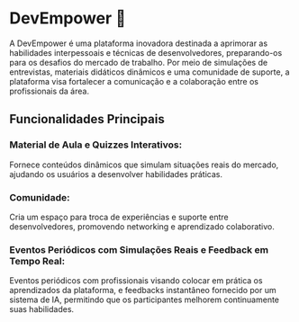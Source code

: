 # DevEmpower 🐙

A DevEmpower é uma plataforma inovadora destinada a aprimorar as habilidades interpessoais e técnicas de desenvolvedores, preparando-os para os desafios do mercado de trabalho. Por meio de simulações de entrevistas, materiais didáticos dinâmicos e uma comunidade de suporte, a plataforma visa fortalecer a comunicação e a colaboração entre os profissionais da área.

## Funcionalidades Principais
### Material de Aula e Quizzes Interativos:
Fornece conteúdos dinâmicos que simulam situações reais do mercado, ajudando os usuários a desenvolver habilidades práticas.

### Comunidade:
Cria um espaço para troca de experiências e suporte entre desenvolvedores, promovendo networking e aprendizado colaborativo.

### Eventos Periódicos com Simulações Reais e Feedback em Tempo Real:
Eventos periódicos com profissionais visando colocar em prática os aprendizados da plataforma, e feedbacks instantâneo fornecido por um sistema de IA, permitindo que os participantes melhorem continuamente suas habilidades.



<!--

**Here are some ideas to get you started:**

🙋‍♀️ A short introduction - what is your organization all about?
🌈 Contribution guidelines - how can the community get involved?
👩‍💻 Useful resources - where can the community find your docs? Is there anything else the community should know?
🍿 Fun facts - what does your team eat for breakfast?
🧙 Remember, you can do mighty things with the power of [Markdown](https://docs.github.com/github/writing-on-github/getting-started-with-writing-and-formatting-on-github/basic-writing-and-formatting-syntax)
-->
